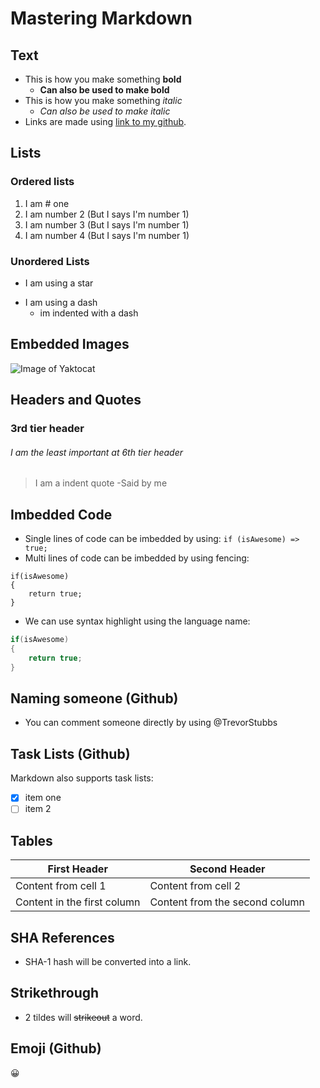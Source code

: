 # Mastering Markdown

## Text

- This is how you make something **bold**
    - __Can also be used to make bold__
- This is how you make something *italic*
    - _Can also be used to make italic_
- Links are made using [link to my github](https://github.com/TrevorStubbs).

## Lists

### Ordered lists
1. I am # one
1. I am number 2 (But I says I'm number 1)
1. I am number 3 (But I says I'm number 1)
1. I am number 4 (But I says I'm number 1)

### Unordered Lists
* I am using a star
- I am using a dash
    - im indented with a dash

## Embedded Images

![Image of Yaktocat](https://octodex.github.com/images/yaktocat.png)

## Headers and Quotes

### 3rd tier header
###### I am the least important at 6th tier header
 
> I am a indent quote
>-Said by me

## Imbedded Code

- Single lines of code can be imbedded by using: `if (isAwesome) => true;`
- Multi lines of code can be imbedded by using fencing:
```
if(isAwesome)
{
    return true;
}
```
- We can use syntax highlight using the language name:
```C#
if(isAwesome)
{
    return true;
}
```

## Naming someone (Github) 

- You can comment someone directly by using @TrevorStubbs

## Task Lists (Github)

Markdown also supports task lists:
- [x] item one
- [ ] item 2

## Tables

First Header | Second Header
------------ | -------------
Content from cell 1 |Content from cell 2
Content in the first column | Content from the second column

## SHA References

- SHA-1 hash will be converted into a link.

## Strikethrough

- 2 tildes will ~~strikeout~~ a word.

## Emoji (Github)

:grinning:
